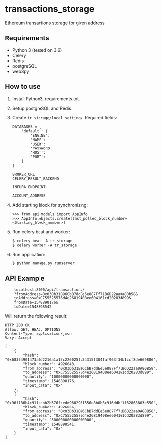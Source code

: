 # transactions_storage
Ethereum transactions storage for given address

## Requirements
* Python 3 (tested on 3.6)
* Celery
* Redis
* postgreSQL
* web3py

## How to use
1. Install Python3, requirements.txt.
2. Setup postgreSQL and Redis.
3. Create `tr_storage/local_settings`. Required fields:
    ```
    DATABASES = {
        'default': {
            'ENGINE':
            'NAME':
            'USER':
            'PASSWORD:
            'HOST': 
            'PORT': 
        }
    }
    
    BROKER_URL
    CELERY_RESULT_BACKEND
    
    INFURA_ENDPOINT
    
    ACCOUNT_ADDRESS
    ```

4. Add starting block for synchronizing:
    ```
    >>> from api.models import AppInfo
    >>> AppInfo.objects.create(last_polled_block_number=<Starting_block_number>)
    ```
5. Run celery beat and worker:
    ```
    $ celery beat -A tr_storage
    $ celery worker -A tr_storage
    ```
6. Run application:
    ```
    $ python manage.py runserver
    ```
## API Example

```
    localhost:8000/api/transactions/
    ?fromAddress=0x03Db31B96CbB7ddEe5e887Ff71B6D22aa0a80b58&
    toAddress=0xC755525576d4e26819408ee604161cd20283d899&
    fromDate=1548898176&
    toDate=1548898542
```
Will return the following result:
```
HTTP 200 OK
Allow: GET, HEAD, OPTIONS
Content-Type: application/json
Vary: Accept

[
    {
        "hash": "0x68354901473afd2216a1a15c226025fb34315f304faf963f30b1ccf8de669886",
        "block_number": 4926043,
        "from_address": "0x03Db31B96CbB7ddEe5e887Ff71B6D22aa0A80B58",
        "to_address": "0xC755525576d4e26819408ee604161cd20283d899",
        "quantity": "10000000000000000",
        "timestamp": 1548898176,
        "input_data": "0x"
    },
    {
        "hash": "0x96f186b4c911acbb2b576fcedd9602981556e8b0b6c916ddbf1f62868803e550",
        "block_number": 4926066,
        "from_address": "0x03Db31B96CbB7ddEe5e887Ff71B6D22aa0A80B58",
        "to_address": "0xC755525576d4e26819408ee604161cd20283d899",
        "quantity": "300000000000000000",
        "timestamp": 1548898541,
        "input_data": "0x"
    }
]
```